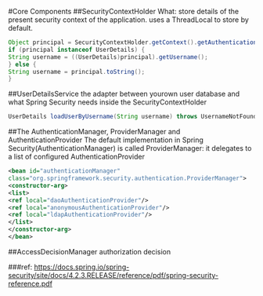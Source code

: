 #Core Components
##SecurityContextHolder
What: store details of the present security context of the application. uses a ThreadLocal to store by default.
```java
Object principal = SecurityContextHolder.getContext().getAuthentication().getPrincipal();
if (principal instanceof UserDetails) {
String username = ((UserDetails)principal).getUsername();
} else {
String username = principal.toString();
}
```

##UserDetailsService
the adapter between yourown user database and what Spring Security needs inside the SecurityContextHolder
```java
UserDetails loadUserByUsername(String username) throws UsernameNotFoundException;
```

##The AuthenticationManager, ProviderManager and AuthenticationProvider
The default implementation in Spring Security(AuthenticationManager) is called ProviderManager: it delegates to a list of configured AuthenticationProvider
```xml
<bean id="authenticationManager"
class="org.springframework.security.authentication.ProviderManager">
<constructor-arg>
<list>
<ref local="daoAuthenticationProvider"/>
<ref local="anonymousAuthenticationProvider"/>
<ref local="ldapAuthenticationProvider"/>
</list>
</constructor-arg>
</bean>
```
##AccessDecisionManager
authorization decision

###ref:
https://docs.spring.io/spring-security/site/docs/4.2.3.RELEASE/reference/pdf/spring-security-reference.pdf
